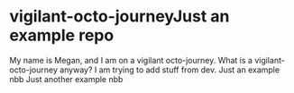 # vigilant-octo-journeyJust an example repo

My name is Megan, and I am on a vigilant octo-journey.
What is a vigilant-octo-journey anyway?
I am trying to add stuff from dev.
Just an example nbb
Just another example nbb
